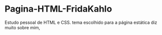 # Pagina-HTML-FridaKahlo
Estudo pessoal de HTML e CSS. tema escolhido para a página estática diz muito sobre mim, 
